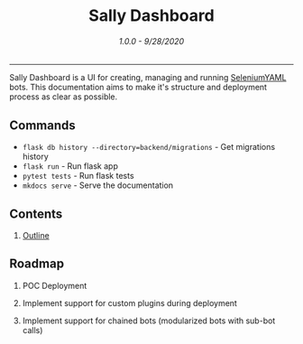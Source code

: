 # <p align=center style="margin-bottom: 0">Sally Dashboard</p>
###### <p align=center>1.0.0 - 9/28/2020</p>
--------------------------------------------

Sally Dashboard is a UI for creating, managing and running [SeleniumYAML](https://wigeria.github.io/selenium-yaml-core/) bots. This documentation aims to make it's structure and deployment process as clear as possible.

## Commands

- `flask db history --directory=backend/migrations` - Get migrations history
- `flask run` - Run flask app
- `pytest tests` - Run flask tests
- `mkdocs serve` - Serve the documentation

## Contents

1. [Outline](structure/outline.md)

## Roadmap

1. POC Deployment

2. Implement support for custom plugins during deployment

3. Implement support for chained bots (modularized bots with sub-bot calls)
